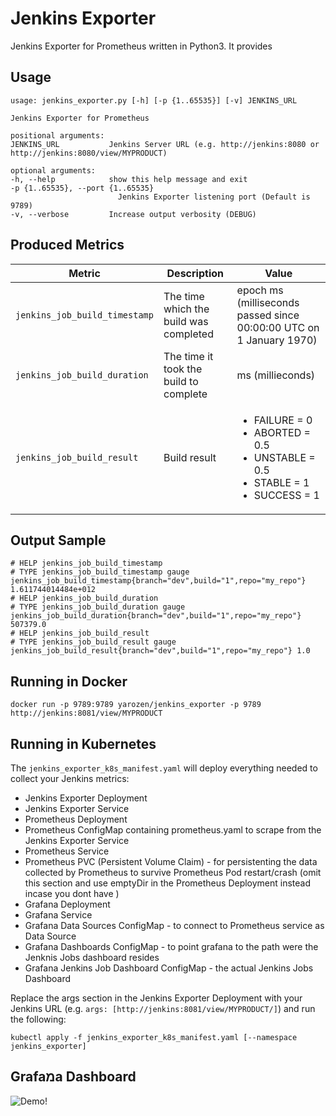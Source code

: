 # Jenkins Exporter

Jenkins Exporter for Prometheus written in Python3.
It provides

## Usage

    usage: jenkins_exporter.py [-h] [-p {1..65535}] [-v] JENKINS_URL

    Jenkins Exporter for Prometheus

    positional arguments:
    JENKINS_URL           Jenkins Server URL (e.g. http://jenkins:8080 or http://jenkins:8080/view/MYPRODUCT)

    optional arguments:
    -h, --help            show this help message and exit
    -p {1..65535}, --port {1..65535}
                            Jenkins Exporter listening port (Default is 9789)
    -v, --verbose         Increase output verbosity (DEBUG)

## Produced Metrics

|Metric|Description|Value|
|---|---|---|
|`jenkins_job_build_timestamp`|The time which the build was completed|epoch ms (milliseconds passed since 00:00:00 UTC on 1 January 1970)
|`jenkins_job_build_duration`|The time it took the build to complete| ms (millieconds)
|`jenkins_job_build_result`|Build result| <ul><li>FAILURE = 0</li><li>ABORTED = 0.5</li><li>UNSTABLE = 0.5</li><li>STABLE = 1</li><li>SUCCESS = 1</li></ul>

## Output Sample

    # HELP jenkins_job_build_timestamp 
    # TYPE jenkins_job_build_timestamp gauge
    jenkins_job_build_timestamp{branch="dev",build="1",repo="my_repo"} 1.611744014484e+012
    # HELP jenkins_job_build_duration 
    # TYPE jenkins_job_build_duration gauge
    jenkins_job_build_duration{branch="dev",build="1",repo="my_repo"} 507379.0
    # HELP jenkins_job_build_result 
    # TYPE jenkins_job_build_result gauge
    jenkins_job_build_result{branch="dev",build="1",repo="my_repo"} 1.0

## Running in Docker

    docker run -p 9789:9789 yarozen/jenkins_exporter -p 9789 http://jenkins:8081/view/MYPRODUCT

## Running in Kubernetes

The `jenkins_exporter_k8s_manifest.yaml` will deploy everything needed to collect your Jenkins metrics:

- Jenkins Exporter Deployment
- Jenkins Exporter Service
- Prometheus Deployment
- Prometheus ConfigMap containing prometheus.yaml to scrape from the Jenkins Exporter Service
- Prometheus Service
- Prometheus PVC (Persistent Volume Claim) - for persistenting the data collected by Prometheus to survive Prometheus Pod restart/crash (omit this section and use emptyDir in the Prometheus Deployment instead incase you dont have )
- Grafana Deployment
- Grafana Service
- Grafana Data Sources ConfigMap - to connect to Prometheus service as Data Source
- Grafana Dashboards ConfigMap - to point grafana to the path were the Jenknis Jobs dashboard resides
- Grafana Jenkins Job Dashboard ConfigMap - the actual Jenkins Jobs Dashboard

Replace the args section in the Jenkins Exporter Deployment with your Jenkins URL (e.g. `args: [http://jenkins:8081/view/MYPRODUCT/]`) and run the following:

    kubectl apply -f jenkins_exporter_k8s_manifest.yaml [--namespace jenkins_exporter]

## Grafaמa Dashboard

![Demo!](https://i.imgur.com/ABiB53r.png)
